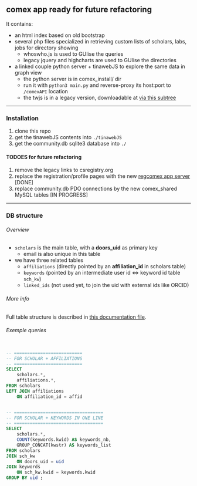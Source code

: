 ## comex app ready for future refactoring

It contains:  
  - an html index based on old bootstrap
  - several php files specialized in retrieving custom lists of scholars, labs, jobs for directory showing
    - whoswho.js is used to GUIise the queries
    - legacy jquery and highcharts are used to GUIise the directories
  - a linked couple python server + tinawebJS to explore the same data in graph view
    - the python server is in comex_install/ dir
    - run it with `python3 main.py` and reverse-proxy its host:port to `/comexAPI` location
    - the twjs is in a legacy version, downloadable at [via this subtree](https://github.com/moma/tinawebJS/tree/comex_wip)
------
### Installation
  1. clone this repo
  2. get the tinawebJS contents into `./tinawebJS`
  3. get the community.db sqlite3 database into `./`

#### TODOES for future refactoring
  1. remove the legacy links to csregistry.org
  2. replace the registration/profile pages with the new [regcomex app server](https://github.com/moma/regcomex) [DONE]
  3. replace community.db PDO connections by the new comex_shared MySQL tables [IN PROGRESS]


------
### DB structure

###### Overview
  - `scholars` is the main table, with a **doors_uid** as primary key
     - email is also unique in this table
  - we have three related tables
    - `affiliations` (directly pointed by an **affiliation_id** in scholars table)
    - `keywords` (pointed by an intermediate user id <=> keyword id table `sch_kw`)
    - `linked_ids` (not used yet, to join the uid with external ids like ORCID)

###### More info
Full table structure is described in [this documentation file](https://github.com/moma/regcomex/blob/c5badbc/doc/table_specifications.md).

###### Exemple queries
```SQL

-- ==========================
-- FOR SCHOLAR + AFFILIATIONS
-- ==========================
SELECT
    scholars.*,
    affiliations.*,
FROM scholars
LEFT JOIN affiliations
    ON affiliation_id = affid


-- ==================================
-- FOR SCHOLAR + KEYWORDS IN ONE LINE
-- ==================================
SELECT
    scholars.*,
    COUNT(keywords.kwid) AS keywords_nb,
    GROUP_CONCAT(kwstr) AS keywords_list
FROM scholars
JOIN sch_kw
    ON doors_uid = uid
JOIN keywords
    ON sch_kw.kwid = keywords.kwid
GROUP BY uid ;
```
